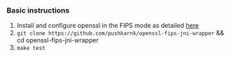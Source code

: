 ### Basic instructions

1. Install and configure openssl in the FIPS mode as detailed [here](https://github.com/openssl/openssl/blob/master/README-FIPS.md)
2. `git clone https://github.com/pushkarnk/openssl-fips-jni-wrapper` && cd openssl-fips-jni-wrapper
3. `make test`
